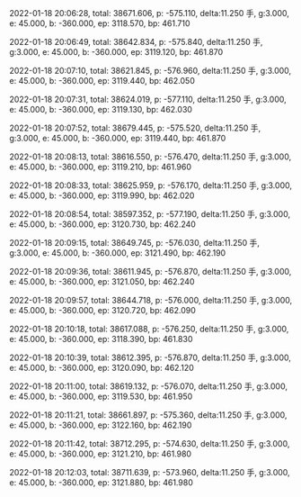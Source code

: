 2022-01-18 20:06:28, total: 38671.606, p: -575.110, delta:11.250 手, g:3.000, e: 45.000, b: -360.000, ep: 3118.570, bp: 461.710

2022-01-18 20:06:49, total: 38642.834, p: -575.840, delta:11.250 手, g:3.000, e: 45.000, b: -360.000, ep: 3119.120, bp: 461.870

2022-01-18 20:07:10, total: 38621.845, p: -576.960, delta:11.250 手, g:3.000, e: 45.000, b: -360.000, ep: 3119.440, bp: 462.050

2022-01-18 20:07:31, total: 38624.019, p: -577.110, delta:11.250 手, g:3.000, e: 45.000, b: -360.000, ep: 3119.130, bp: 462.030

2022-01-18 20:07:52, total: 38679.445, p: -575.520, delta:11.250 手, g:3.000, e: 45.000, b: -360.000, ep: 3119.440, bp: 461.870

2022-01-18 20:08:13, total: 38616.550, p: -576.470, delta:11.250 手, g:3.000, e: 45.000, b: -360.000, ep: 3119.210, bp: 461.960

2022-01-18 20:08:33, total: 38625.959, p: -576.170, delta:11.250 手, g:3.000, e: 45.000, b: -360.000, ep: 3119.990, bp: 462.020

2022-01-18 20:08:54, total: 38597.352, p: -577.190, delta:11.250 手, g:3.000, e: 45.000, b: -360.000, ep: 3120.730, bp: 462.240

2022-01-18 20:09:15, total: 38649.745, p: -576.030, delta:11.250 手, g:3.000, e: 45.000, b: -360.000, ep: 3121.490, bp: 462.190

2022-01-18 20:09:36, total: 38611.945, p: -576.870, delta:11.250 手, g:3.000, e: 45.000, b: -360.000, ep: 3121.050, bp: 462.240

2022-01-18 20:09:57, total: 38644.718, p: -576.000, delta:11.250 手, g:3.000, e: 45.000, b: -360.000, ep: 3120.720, bp: 462.090

2022-01-18 20:10:18, total: 38617.088, p: -576.250, delta:11.250 手, g:3.000, e: 45.000, b: -360.000, ep: 3118.390, bp: 461.830

2022-01-18 20:10:39, total: 38612.395, p: -576.870, delta:11.250 手, g:3.000, e: 45.000, b: -360.000, ep: 3120.090, bp: 462.120

2022-01-18 20:11:00, total: 38619.132, p: -576.070, delta:11.250 手, g:3.000, e: 45.000, b: -360.000, ep: 3119.530, bp: 461.950

2022-01-18 20:11:21, total: 38661.897, p: -575.360, delta:11.250 手, g:3.000, e: 45.000, b: -360.000, ep: 3122.160, bp: 462.190

2022-01-18 20:11:42, total: 38712.295, p: -574.630, delta:11.250 手, g:3.000, e: 45.000, b: -360.000, ep: 3121.210, bp: 461.980

2022-01-18 20:12:03, total: 38711.639, p: -573.960, delta:11.250 手, g:3.000, e: 45.000, b: -360.000, ep: 3121.880, bp: 461.980